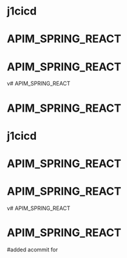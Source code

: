 # j1cicd
# APIM_SPRING_REACT
# APIM_SPRING_REACT
v# APIM_SPRING_REACT
# APIM_SPRING_REACT





# j1cicd
# APIM_SPRING_REACT
# APIM_SPRING_REACT
v# APIM_SPRING_REACT
# APIM_SPRING_REACT


#added acommit for 


